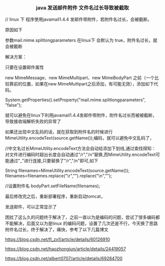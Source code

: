 
### <center>java 发送邮件附件 文件名过长导致被截取

// linux 下 程序使用javamail1.4.4 发邮件带附件，若附件名过长，会被截断。

原因如下

参数mail.mime.splitlongparameters 在linux下 会默认为 true，附件名过长，就会被截断

解决方案：

只要在设置邮件属性

new MimeMessage、new MimeMultipart、new MimeBodyPart 之前（一个比较靠前的位置，如果在new MimeMultipart之后添加，有可能无效），添加如下代码。

System.getProperties().setProperty("mail.mime.splitlongparameters", "false");

就可以避免在linux下利用javamail1.4.4发邮件带附件，附件名过长而被被截断，导致接收端解析失败的异常了

如果还出现中文乱码的话，就在获取到附件名的时候进行MimeUtility.encodeText(source.getName());编码，就可以避免中文乱码了，

//中文名过长MimeUtility.encodeText方法会自动给添加下划线,通过查找得知：对文件进行编码时超出长度会自动通过"/r","/n"替换,而MimeUtility.encodeText可能通过"_"进行连接,只要替换了"/r","/n"即可,如下

String filenames=MimeUtility.encodeText(source.getName());
filenames=filenames.replace("\\r","").replace("\\n","");

//设置附件名
bodyPart.setFileName(filenames);

最后修改完之后，重新部署程序，重新启动tomcat，

发送邮件，可以正常显示了

困扰了这么久的问题终于解决了，之前一直以为是编码的问题，尝试了很多编码都不能解决，后面又以为是linux 的编码问题，设置了几次还是不行，今天换了思路附件名过长，终于解决了，痛快，参考了以下几篇博文

https://blog.csdn.net/fl_zxf/article/details/60126910

https://blog.csdn.net/haozhongjun/article/details/24419057

https://blog.csdn.net/albert0707/article/details/69284700